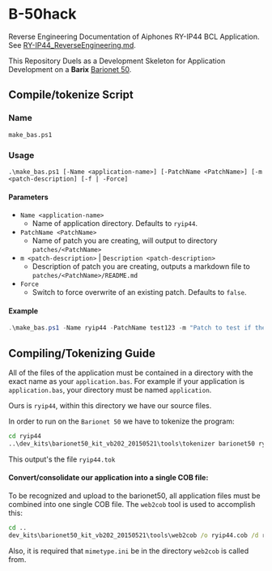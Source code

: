 # B-50hack
Reverse Engineering Documentation of Aiphones RY-IP44 BCL Application. See [RY-IP44_ReverseEngineering.md](https://github.com/rbaas293/B-50hack/blob/master/RY-IP44_ReverseEngineering.md).

This Repository Duels as a Development Skeleton for Application Development on a **Barix** [Barionet 50](https://www.barix.com/devices/barionet/barionet-50).

## Compile/tokenize Script
### Name
`make_bas.ps1`

### Usage
`.\make_bas.ps1 [-Name <application-name>] [-PatchName <PatchName>] [-m <patch-description] [-f | -Force]`

#### Parameters

* `Name <application-name>`
  * Name of application directory. Defaults to `ryip44`.
* `PatchName <PatchName>` 
  * Name of patch you are creating, will output to directory `patches/<PatchName>`
* `m <patch-description>` | `Description <patch-description>`
  * Description of patch you are creating, outputs a markdown file to `patches/<PatchName>/README.md`
* `Force`
  * Switch to force overwrite of an existing patch. Defaults to `false`.

#### Example
```PowerShell
.\make_bas.ps1 -Name ryip44 -PatchName test123 -m "Patch to test if the make_bas.ps1 is working properly." -Force`
```
## Compiling/Tokenizing Guide

All of the files of the application must be contained in a directory with the exact name as your `application.bas`. For example if your application is `application.bas`, your directory must be named `application`.

Ours is `ryip44`, within this directory we have our source files.

In order to run on the `Barionet 50` we have to tokenize the program:

```cmd
cd ryip44
..\dev_kits\barionet50_kit_vb202_20150521\tools\tokenizer barionet50 ryip44.bas 
```

This output's the file `ryip44.tok`

#### Convert/consolidate our application into a single COB file:

To be recognized and upload to the barionet50, all application files must be combined into one single COB file. The `web2cob` tool is used to accomplish this:

```cmd
cd ..
dev_kits\barionet50_kit_vb202_20150521\tools\web2cob /o ryip44.cob /d ryip44 # where ryip44 is our application directory.
```

Also, it is required that `mimetype.ini` be in the directory `web2cob` is called from. 